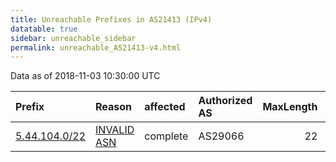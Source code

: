 ```yaml
---
title: Unreachable Prefixes in AS21413 (IPv4)
datatable: true
sidebar: unreachable_sidebar
permalink: unreachable_AS21413-v4.html
---
```


Data as of 2018-11-03 10:30:00 UTC


<div class="datatable-begin"></div>

| Prefix                                               | Reason                                                                                               | affected   | Authorized AS   |   MaxLength | Anchor                                         |   unreachable /24s |
|:-----------------------------------------------------|:-----------------------------------------------------------------------------------------------------|:-----------|:----------------|------------:|:-----------------------------------------------|-------------------:|
| [5.44.104.0/22](https://stat.ripe.net/5.44.104.0/22) | [INVALID ASN](https://rpki-validator.ripe.net/announcement-preview?asn=AS21413&prefix=5.44.104.0/22) | complete   | AS29066         |          22 | [RIPE](unreachable_RIPE_NCC_RPKI_Root-v4.html) |                  4 |

<div class="datatable-end"></div>